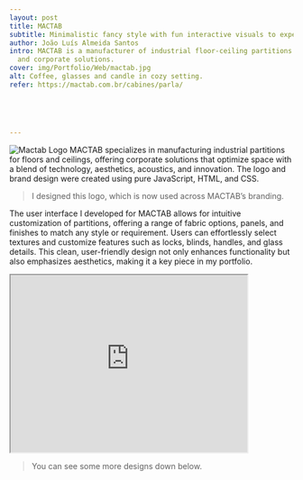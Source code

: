 ```yaml
---
layout: post
title: MACTAB
subtitle: Minimalistic fancy style with fun interactive visuals to experiment with the product.
author: João Luís Almeida Santos
intro: MACTAB is a manufacturer of industrial floor-ceiling partitions
  and corporate solutions.
cover: img/Portfolio/Web/mactab.jpg
alt: Coffee, glasses and candle in cozy setting.
refer: https://mactab.com.br/cabines/parla/





---
```




![Mactab Logo](https://mactab.com.br/wp-content/uploads/2023/11/logo-mactab-novo.png)
MACTAB specializes in manufacturing industrial partitions for floors and ceilings, offering corporate solutions that optimize space with a blend of technology, aesthetics, acoustics, and innovation. The logo and brand design were created using pure JavaScript, HTML, and CSS.
>   I designed this logo, which is now used across MACTAB’s branding.

The user interface I developed for MACTAB allows for
intuitive customization of partitions, offering a
range of fabric options, panels, and finishes to
match any style or requirement. Users can
effortlessly select textures and customize
features such as locks, blinds, handles, and glass
details. This clean, user-friendly design not only
enhances functionality but also emphasizes aesthetics,
making it a key piece in my portfolio.

<iframe width="420" height="315"
src="https://www.youtube.com/watch?v=OFG6XV8jaBE">
</iframe>

> You can see some more designs down below.


<div class="post-parallax" style="
	background-image: url('../img/Portfolio/Web/Mactab/1.jpg');
	width: 100%;
	height: 60vh;
	overflow: hidden;
	background-size: 100%;
  background-repeat: no-repeat;
	background-attachment: fixed;
	background-position: center;">
</div>

<div class="post-parallax" style="
	background-image: url('../img/Portfolio/Web/Mactab/2.png');
	width: 100%;
	height: 60vh;
	overflow: hidden;
	background-size: 100%;
  background-repeat: no-repeat;
	background-attachment: fixed;
	background-position: center;">
</div>
